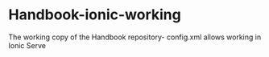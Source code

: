 # Handbook-ionic-working
The working copy of the Handbook repository- config.xml allows working in Ionic Serve
